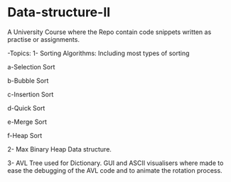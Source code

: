 # Data-structure-II

A University Course where the Repo contain code snippets written as practise or assignments.

-Topics:
1- Sorting Algorithms: Including most types of sorting

a-Selection Sort

b-Bubble Sort

c-Insertion Sort

d-Quick Sort

e-Merge Sort

f-Heap Sort



2- Max Binary Heap Data structure.

3- AVL Tree used for Dictionary.
	GUI and ASCII visualisers where made to ease the debugging
	of the AVL code and to animate the rotation process.
